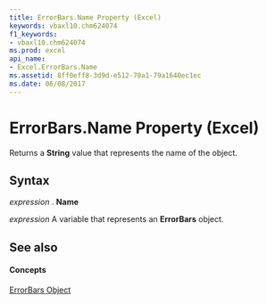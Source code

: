 ```yaml
---
title: ErrorBars.Name Property (Excel)
keywords: vbaxl10.chm624074
f1_keywords:
- vbaxl10.chm624074
ms.prod: excel
api_name:
- Excel.ErrorBars.Name
ms.assetid: 8ff0eff8-3d9d-e512-70a1-79a1640ec1ec
ms.date: 06/08/2017
---
```



# ErrorBars.Name Property (Excel)

Returns a **String** value that represents the name of the object.


## Syntax

 _expression_ . **Name**

 _expression_ A variable that represents an **ErrorBars** object.


## See also


#### Concepts


[ErrorBars Object](errorbars-object-excel.md)

